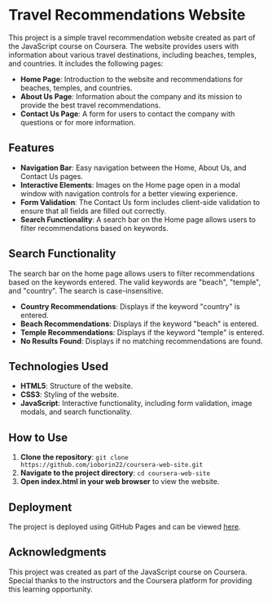 # Travel Recommendations Website

This project is a simple travel recommendation website created as part of the JavaScript course on Coursera. The website provides users with information about various travel destinations, including beaches, temples, and countries. It includes the following pages:

- **Home Page**: Introduction to the website and recommendations for beaches, temples, and countries.
- **About Us Page**: Information about the company and its mission to provide the best travel recommendations.
- **Contact Us Page**: A form for users to contact the company with questions or for more information.

## Features

- **Navigation Bar**: Easy navigation between the Home, About Us, and Contact Us pages.
- **Interactive Elements**: Images on the Home page open in a modal window with navigation controls for a better viewing experience.
- **Form Validation**: The Contact Us form includes client-side validation to ensure that all fields are filled out correctly.
- **Search Functionality**: A search bar on the Home page allows users to filter recommendations based on keywords.

## Search Functionality

The search bar on the home page allows users to filter recommendations based on the keywords entered. The valid keywords are "beach", "temple", and "country". The search is case-insensitive.

- **Country Recommendations**: Displays if the keyword "country" is entered.
- **Beach Recommendations**: Displays if the keyword "beach" is entered.
- **Temple Recommendations**: Displays if the keyword "temple" is entered.
- **No Results Found**: Displays if no matching recommendations are found.

## Technologies Used

- **HTML5**: Structure of the website.
- **CSS3**: Styling of the website.
- **JavaScript**: Interactive functionality, including form validation, image modals, and search functionality.

## How to Use

1. **Clone the repository**: `git clone https://github.com/ioborin22/coursera-web-site.git`
2. **Navigate to the project directory**: `cd coursera-web-site`
3. **Open index.html in your web browser** to view the website.

## Deployment

The project is deployed using GitHub Pages and can be viewed [here](https://ioborin22.github.io/coursera-web-site).

## Acknowledgments

This project was created as part of the JavaScript course on Coursera. Special thanks to the instructors and the Coursera platform for providing this learning opportunity.
